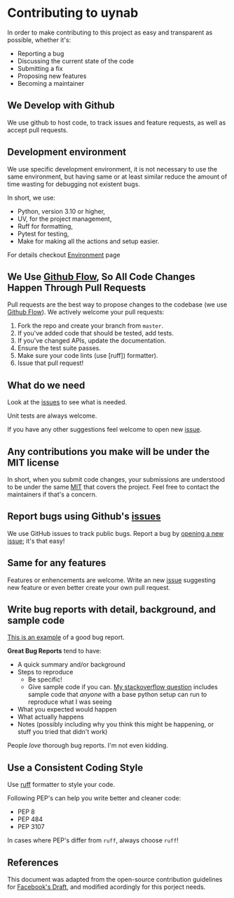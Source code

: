 # Contributing to uynab

In order to make contributing to this project as easy and transparent as possible, whether it's:

- Reporting a bug
- Discussing the current state of the code
- Submitting a fix
- Proposing new features
- Becoming a maintainer

## We Develop with Github

We use github to host code, to track issues and feature requests, as well as accept pull requests.

## Development environment

We use specific development environment, it is not necessary to use the same environment,
but having same or at least similar reduce the amount of time wasting for debugging not existent bugs.

In short, we use: 

- Python, version 3.10 or higher,
- UV, for the project management, 
- Ruff for formatting, 
- Pytest for testing,
- Make for making all the actions and setup easier.

For details checkout [Environment]() page

## We Use [Github Flow](https://guides.github.com/introduction/flow/index.html), So All Code Changes Happen Through Pull Requests

Pull requests are the best way to propose changes to the codebase (we use [Github Flow](https://guides.github.com/introduction/flow/index.html)). We actively welcome your pull requests:

1. Fork the repo and create your branch from `master`.
2. If you've added code that should be tested, add tests.
3. If you've changed APIs, update the documentation.
4. Ensure the test suite passes.
5. Make sure your code lints (use [ruff]) formatter).
6. Issue that pull request!

## What do we need

Look at the [issues](https://github.com/ajwalkiewicz/uynab/issues) to see what is needed.

Unit tests are always welcome.

If you have any other suggestions feel welcome to open new [issue](https://github.com/ajwalkiewicz/uynab/issues).

## Any contributions you make will be under the MIT license

In short, when you submit code changes, your submissions are understood to be under the same [MIT](https://choosealicense.com/licenses/mit/) that covers the project. Feel free to contact the maintainers if that's a concern.

## Report bugs using Github's [issues](https://github.com/ajwalkiewicz/uynab/issues)

We use GitHub issues to track public bugs. Report a bug by [opening a new issue](https://github.com/ajwalkiewicz/uynab/issues); it's that easy!

## Same for any features

Features or enhencements are welcome. Write an new [issue](https://github.com/ajwalkiewicz/uynab/issues) suggesting new feature or even better create your own pull request.

## Write bug reports with detail, background, and sample code

[This is an example](http://stackoverflow.com/q/12488905/180626) of a good bug report.

**Great Bug Reports** tend to have:

- A quick summary and/or background
- Steps to reproduce
  - Be specific!
  - Give sample code if you can. [My stackoverflow question](http://stackoverflow.com/q/12488905/180626) includes sample code that _anyone_ with a base python setup can run to reproduce what I was seeing
- What you expected would happen
- What actually happens
- Notes (possibly including why you think this might be happening, or stuff you tried that didn't work)

People _love_ thorough bug reports. I'm not even kidding.

## Use a Consistent Coding Style

Use [ruff](https://docs.astral.sh/ruff/) formatter to style your code.

Following PEP's can help you write better and cleaner code:

- PEP 8
- PEP 484
- PEP 3107

In cases where PEP's differ from `ruff`, always choose `ruff`!

## References

This document was adapted from the open-source contribution guidelines for [Facebook's Draft](https://github.com/facebook/draft-js/blob/a9316a723f9e918afde44dea68b5f9f39b7d9b00/CONTRIBUTING.md),
and modified acordingly for this porject needs.